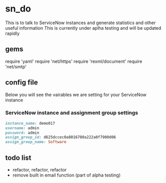 # sn_do
This is to talk to ServiceNow instances and generate statistics and other useful information
This is currently under aplha testing and will be updated rapidly

## gems
require 'yaml'
require 'net/https'
require 'rexml/document'
require 'net/smtp'

## config file
Below you will see the vairables we are setting for your ServiceNow instance

### ServiceNow instance and assignment group settings
``` ruby
instance_name: demo017
username: admin
password: admin
assign_group_id: d625dccec0a8016700a222a0f7900d06
assign_group_name: Software
```

## todo list
* refactor, refactor, refactor
* remove built in email function (part of alpha testing)